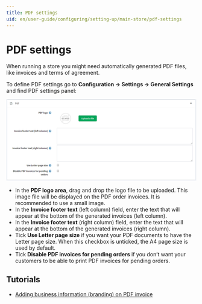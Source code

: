 ```yaml
---
title: PDF settings
uid: en/user-guide/configuring/setting-up/main-store/pdf-settings
---
```


# PDF settings

When running a store you might need automatically generated PDF files, like invoices and terms of agreement.

To define PDF settings go to **Configuration → Settings → General Settings** and find PDF settings panel:

![pdf](_static/pdf-settings/pdf.png)

* In the **PDF logo area**, drag and drop the logo file to be uploaded. This image file will be displayed on the PDF order invoices. It is recommended to use a small image.
* In the **Invoice footer text** (left column) field, enter the text that will appear at the bottom of the generated invoices (left column).
* In the **Invoice footer text** (right column) field, enter the text that will appear at the bottom of the generated invoices (right column).
* Tick **Use Letter page size** if you want your PDF documents to have the Letter page size. When this checkbox is unticked, the A4 page size is used by default.
* Tick **Disable PDF invoices for pending orders** if you don’t want your customers to be able to print PDF invoices for pending orders.

## Tutorials

* [Adding business information (branding) on PDF invoice](https://youtu.be/TeXmuNWsdD4)
